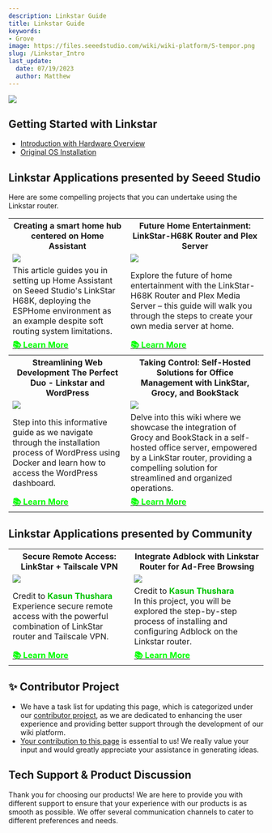 ```yaml
---
description: Linkstar Guide
title: Linkstar Guide
keywords:
- Grove
image: https://files.seeedstudio.com/wiki/wiki-platform/S-tempor.png
slug: /Linkstar_Intro
last_update:
  date: 07/19/2023
  author: Matthew
---
```


<div style={{textAlign:'center'}}><img src="https://media-cdn.seeedstudio.com/media/wysiwyg/file_11.jpg" style={{width:600, height:'auto'}}/></div>

## Getting Started with Linkstar

- [Introduction with Hardware Overview](/Linkstar_Datasheet)
- [Original OS Installation](/linkstar-install-system)

## Linkstar Applications presented by Seeed Studio

Here are some compelling projects that you can undertake using the Linkstar router.

<div class="table-center">
	<table align="center">
        <tr>
			<th>Creating a smart home hub centered on Home Assistant</th>
      <th>Future Home Entertainment: LinkStar-H68K Router and Plex Server</th>    
		    </tr>
		<tr>
			<td><div style={{textAlign:'center'}}><img src="https://files.seeedstudio.com/wiki/ESPHome/45.png" style={{width:300, height:'auto'}}/></div></td>
			<td><div style={{textAlign:'center'}}><img src="https://files.seeedstudio.com/wiki/LinkStar/plex/plex interface.PNG" style={{width:300, height:'auto'}}/></div></td>
		</tr>
        <tr>
            <td><font size={"2"}>This article guides you in setting up Home Assistant on Seeed Studio's LinkStar H68K, deploying the ESPHome environment as an example despite soft routing system limitations.</font></td>
            <td><font size={"2"}>Explore the future of home entertainment with the LinkStar-H68K Router and Plex Media Server – this guide will walk you through the steps to create your own media server at home.</font></td>
        </tr>
		<tr>
			<td><div class="get_one_now_container" style={{textAlign: 'center'}}><a class="get_one_now_item" href="https://wiki.seeedstudio.com/h68k-ha-esphome/"><strong><span><font color={'FFFFFF'} size={"4"}>📚 Learn More</font></span></strong></a></div></td>
			<td><div class="get_one_now_container" style={{textAlign: 'center'}}><a class="get_one_now_item" href="https://wiki.seeedstudio.com/plex_media_server/"><strong><span><font color={'FFFFFF'} size={"4"}>📚 Learn More</font></span></strong></a></div></td>
		</tr>
        <tr>
			<th>Streamlining Web Development The Perfect Duo - Linkstar and WordPress</th>
      <th>Taking Control: Self-Hosted Solutions for Office Management with LinkStar, Grocy, and BookStack</th>
		</tr>
		<tr class="form_without_frame">
			<td><div style={{textAlign:'center'}}><img src="https://files.seeedstudio.com/wiki/LinkStar/wordpress/portainer16.PNG" style={{width:300, height:'auto'}}/></div></td>
            <td><div style={{textAlign:'center'}}><img src="https://files.seeedstudio.com/wiki/LinkStar/grocy_bookstack/linkstarbanner.png" style={{width:300, height:'auto'}}/></div></td>
		</tr>
        <tr class="form_without_frame">
            <td><font size={"2"}>Step into this informative guide as we navigate through the installation process of WordPress using Docker and learn how to access the WordPress dashboard.</font></td>
            <td><font size={"2"}>Delve into this wiki where we showcase the integration of Grocy and BookStack in a self-hosted office server, empowered by a LinkStar router, providing a compelling solution for streamlined and organized operations.</font></td>
        </tr>
        <tr class="form_without_frame">
			<td><div class="get_one_now_container" style={{textAlign: 'center'}}><a class="get_one_now_item" href="https://wiki.seeedstudio.com/wordpress_linkstar/"><strong><span><font color={'FFFFFF'} size={"4"}>📚 Learn More</font></span></strong></a></div></td>
            <td><div class="get_one_now_container" style={{textAlign: 'center'}}><a class="get_one_now_item" href="https://wiki.seeedstudio.com/grocy-bookstack-linkstar/"><strong><span><font color={'FFFFFF'} size={"4"}>📚 Learn More</font></span></strong></a></div></td>
		</tr>
	</table>
</div>

## Linkstar Applications presented by Community

<div class="table-center">
	<table align="center">
        <tr>
			<th>Secure Remote Access: LinkStar + Tailscale VPN</th>
      <th>Integrate Adblock with Linkstar Router for Ad-Free Browsing</th>    
		    </tr>
		<tr>
			<td><div style={{textAlign:'center'}}><img src="https://files.seeedstudio.com/wiki/LinkStar/vpn.PNG" style={{width:300, height:'auto'}}/></div></td>
			<td><div style={{textAlign:'center'}}><img src="https://files.seeedstudio.com/wiki/LinkStar/Slide1.PNG" style={{width:300, height:'auto'}}/></div></td>
		</tr>
        <tr>
        <td><font size={"2"}> Credit to </font><strong><font color={'8DC215'} size={"2"}>Kasun Thushara</font></strong><br /><font size={"2"}> Experience secure remote access with the powerful combination of LinkStar router and Tailscale VPN. </font></td>
        <td><font size={"2"}> Credit to </font><strong><font color={'8DC215'} size={"2"}>Kasun Thushara</font></strong><br /><font size={"2"}> In this project, you will be explored the step-by-step process of installing and configuring Adblock on the Linkstar router. </font></td>
        </tr>
		<tr>
			<td><div class="get_one_now_container" style={{textAlign: 'center'}}><a class="get_one_now_item" href="https://www.hackster.io/kasunthushara1800/secure-remote-access-linkstar-tailscale-vpn-a0d1c9"><strong><span><font color={'FFFFFF'} size={"4"}>📚 Learn More</font></span></strong></a></div></td>
			<td><div class="get_one_now_container" style={{textAlign: 'center'}}><a class="get_one_now_item" href="https://www.hackster.io/kasunthushara1800/integrate-adblock-with-linkstar-router-for-ad-free-browsing-7db452"><strong><span><font color={'FFFFFF'} size={"4"}>📚 Learn More</font></span></strong></a></div></td>
		</tr>
    </table>
    </div>

## ✨ Contributor Project

- We have a task list for updating this page, which is categorized under our [contributor project](https://github.com/orgs/Seeed-Studio/projects/6/views/1?pane=issue&itemId=30957479), as we are dedicated to enhancing the user experience and providing better support through the development of our wiki platform.
- [Your contribution to this page](https://github.com/orgs/Seeed-Studio/projects/6/views/1?pane=issue&itemId=33962964) is essential to us! We really value your input and would greatly appreciate your assistance in generating ideas.

## Tech Support & Product Discussion

Thank you for choosing our products! We are here to provide you with different support to ensure that your experience with our products is as smooth as possible. We offer several communication channels to cater to different preferences and needs.

<div class="button_tech_support_container">
<a href="https://forum.seeedstudio.com/" class="button_forum"></a> 
<a href="https://www.seeedstudio.com/contacts" class="button_email"></a>
</div>

<div class="button_tech_support_container">
<a href="https://discord.gg/eWkprNDMU7" class="button_discord"></a> 
<a href="https://github.com/Seeed-Studio/wiki-documents/discussions/69" class="button_discussion"></a>
</div>
